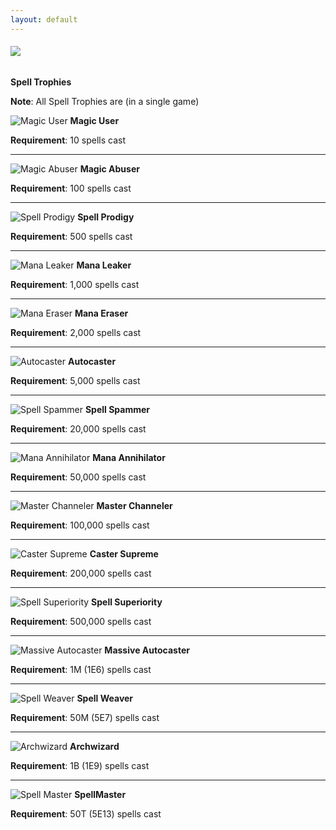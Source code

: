 ```yaml
---
layout: default
---
```


###### ![](/realm/img/picks/TrophiesTopPage.png)

**Spell Trophies**

**Note**: All Spell Trophies are (in a single game)

![](/realm/img/picks/MagicUserTrophy.png "Magic User") **Magic User**

**Requirement**: 10 spells cast

---

![](/realm/img/picks/MagicAbuserTrophy.png "Magic Abuser") **Magic Abuser**

**Requirement**: 100 spells cast

---

![](/realm/img/picks/SpellProdigyTrophy.png "Spell Prodigy") **Spell Prodigy**

**Requirement**: 500 spells cast

---

![](/realm/img/picks/ManaLeakerTrophy.png "Mana Leaker") **Mana Leaker**

**Requirement**: 1,000 spells cast

---

![](/realm/img/picks/ManaEraserTrophy.png "Mana Eraser") **Mana Eraser**

**Requirement**: 2,000 spells cast

---

![](/realm/img/picks/AutocasterTrophy.png "Autocaster") **Autocaster**

**Requirement**: 5,000 spells cast

---

![](/realm/img/picks/SpellSpammerTrophy.png "Spell Spammer") **Spell Spammer**

**Requirement**: 20,000 spells cast

---

![](/realm/img/picks/ManaAnnihilatorTrophy.png "Mana Annihilator") **Mana Annihilator**

**Requirement**: 50,000 spells cast

---

![](/realm/img/picks/MasterChannelerTrophy.png "Master Channeler") **Master Channeler**

**Requirement**: 100,000 spells cast

---

![](/realm/img/picks/CasterSupremeTrophy.png "Caster Supreme") **Caster Supreme**

**Requirement**: 200,000 spells cast

---

![](/realm/img/picks/SpellSuperiorityTrophy.png "Spell Superiority") **Spell Superiority**

**Requirement**: 500,000 spells cast

---

![](/realm/img/picks/MassiveAutocasterTrophy.png "Massive Autocaster") **Massive Autocaster**

**Requirement**: 1M (1E6) spells cast

---

![](/realm/img/picks/SpellWeaverTrophy.png "Spell Weaver") **Spell Weaver**

**Requirement**: 50M (5E7) spells cast

---

![](/realm/img/picks/ArchwizardTrophy.png "Archwizard") **Archwizard**

**Requirement**: 1B (1E9) spells cast

---

![](/realm/img/picks/SpellMasterTrophy.png "Spell Master") **SpellMaster**

**Requirement**: 50T (5E13) spells cast